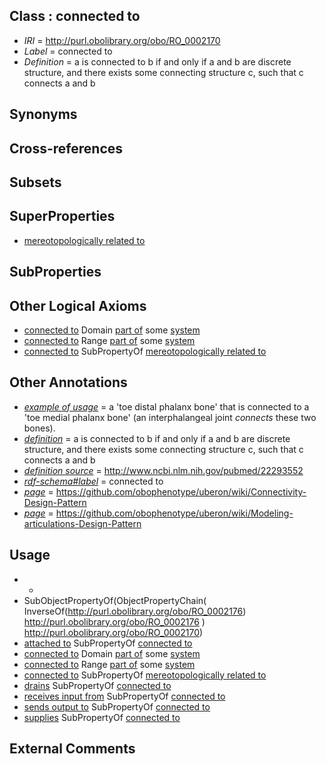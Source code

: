 
## Class : connected to

 * *IRI* = http://purl.obolibrary.org/obo/RO_0002170
 * *Label* = connected to
 * *Definition* = a is connected to b if and only if a and b are discrete structure, and there exists some connecting structure c, such that c connects a and b

## Synonyms


## Cross-references


## Subsets


## SuperProperties

 * [mereotopologically related to](../../RO/23/RO_0002323.md)

## SubProperties


## Other Logical Axioms

 * [connected to](../../RO/70/RO_0002170.md) Domain [part of](../../BFO/50/BFO_0000050.md) some [system](../../RO/77/RO_0002577.md)
 * [connected to](../../RO/70/RO_0002170.md) Range [part of](../../BFO/50/BFO_0000050.md) some [system](../../RO/77/RO_0002577.md)
 * [connected to](../../RO/70/RO_0002170.md) SubPropertyOf [mereotopologically related to](../../RO/23/RO_0002323.md)

## Other Annotations

 * *[example of usage](../../IAO/12/IAO_0000112.md)* = a 'toe distal phalanx bone' that is connected to a 'toe medial phalanx bone' (an interphalangeal joint *connects* these two bones).
 * *[definition](../../IAO/15/IAO_0000115.md)* = a is connected to b if and only if a and b are discrete structure, and there exists some connecting structure c, such that c connects a and b
 * *[definition source](../../IAO/19/IAO_0000119.md)* = http://www.ncbi.nlm.nih.gov/pubmed/22293552
 * *[rdf-schema#label](../../el/rdf-schema#label.md)* = connected to
 * *[page](../../ge/page.md)* = https://github.com/obophenotype/uberon/wiki/Connectivity-Design-Pattern
 * *[page](../../ge/page.md)* = https://github.com/obophenotype/uberon/wiki/Modeling-articulations-Design-Pattern

## Usage

 * -
 * SubObjectPropertyOf(ObjectPropertyChain( InverseOf(<http://purl.obolibrary.org/obo/RO_0002176>) <http://purl.obolibrary.org/obo/RO_0002176> ) <http://purl.obolibrary.org/obo/RO_0002170>)
 * [attached to](../../RO/71/RO_0002371.md) SubPropertyOf [connected to](../../RO/70/RO_0002170.md)
 * [connected to](../../RO/70/RO_0002170.md) Domain [part of](../../BFO/50/BFO_0000050.md) some [system](../../RO/77/RO_0002577.md)
 * [connected to](../../RO/70/RO_0002170.md) Range [part of](../../BFO/50/BFO_0000050.md) some [system](../../RO/77/RO_0002577.md)
 * [connected to](../../RO/70/RO_0002170.md) SubPropertyOf [mereotopologically related to](../../RO/23/RO_0002323.md)
 * [drains](../../RO/79/RO_0002179.md) SubPropertyOf [connected to](../../RO/70/RO_0002170.md)
 * [receives input from](../../RO/85/RO_0002485.md) SubPropertyOf [connected to](../../RO/70/RO_0002170.md)
 * [sends output to](../../RO/86/RO_0002486.md) SubPropertyOf [connected to](../../RO/70/RO_0002170.md)
 * [supplies](../../RO/78/RO_0002178.md) SubPropertyOf [connected to](../../RO/70/RO_0002170.md)

## External Comments

